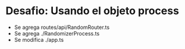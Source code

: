 # Desafio: Usando el objeto process
- Se agrega routes/api/RandomRouter.ts 
- Se agrega ./RandomizerProcess.ts
- Se modifica ./app.ts